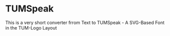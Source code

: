 # TUMSpeak
This is a very short converter frrom Text to TUMSpeak - A SVG-Based Font in the TUM-Logo Layout

